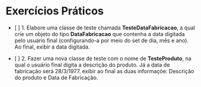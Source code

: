 # Exercícios Práticos

- \[ ] 1. Elabore uma classe de teste chamada **TesteDataFabricacao**, a qual crie um
          objeto do tipo **DataFabricacao** que contenha a data digitada pelo usuário final
          (configurando-a por meio do set de dia, mês e ano). Ao final, exibir a data digitada.

- \[ ] 2. Fazer uma nova classe de teste com o nome de **TesteProduto**, na qual o usuário
          final digita a descrição do produto. Já a data de fabricação será 28/3/1977. exibir
          ao final as duas informaçõe: Descrição do produto e Data de Fabricação.

          
